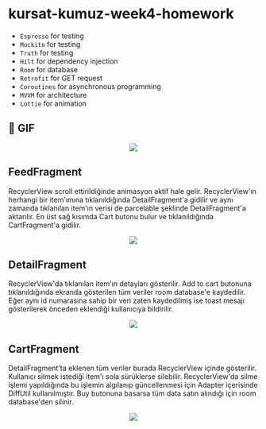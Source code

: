 # kursat-kumuz-week4-homework

*  `Espresso` for testing
*  `Mockito` for testing
*  `Truth` for testing
*  `Hilt` for dependency injection
*  `Room` for database
*  `Retrofit` for GET request
*  `Coroutines` for asynchronous programming
*  `MVVM` for architecture
*  `Lottie` for animation


## 📸 GIF
<p align="center">
<img src="https://media.giphy.com/media/9cHEwvJV8GJPxYO3eh/giphy.gif">
 </p>

## FeedFragment

RecyclerView scroll ettirildiğinde animasyon aktif hale gelir. RecyclerView'ın herhangi bir item'ımına tıklanıldığında DetailFragment'a gidilir ve aynı zamanda tıklanılan item'ın verisi de parcelable şeklinde DetailFragment'a aktarılır. En üst sağ kısımda Cart butonu bulur ve tıklanıldığında CartFragment'a gidilir.

<p align="center">
<img src="https://media.giphy.com/media/bJFo6f59tew5SAhcvE/giphy.gif">
 </p>
 
 
## DetailFragment

RecyclerView'da tıklanılan item'ın detayları gösterilir. Add to cart butonuna tıklanıldığında ekranda gösterilen tüm veriler room database'e kaydedilir. Eğer aynı id numarasına sahip bir veri zaten kaydedilmiş ise toast mesajı gösterilerek önceden eklendiği kullanıcıya bildirilir.

<p align="center">
<img src="https://media.giphy.com/media/bjAeroo6bspqFKIWkN/giphy.gif">
 </p>

## CartFragment

DetailFragment'ta eklenen tüm veriler burada RecyclerView içinde gösterilir. Kullanıcı silmek istediği item'ı sola sürüklerse silebilir. RecyclerView'da silme işlemi yapıldığında bu işlemin algılanıp güncellenmesi için Adapter içerisinde DiffUtil kullanılmıştır. Buy butonuna basarsa tüm data satın alındığı için room database'den silinir.

<p align="center">
<img src="https://media.giphy.com/media/Kl06rb4XbCP5QZ3Cgq/giphy.gif">
 </p>




